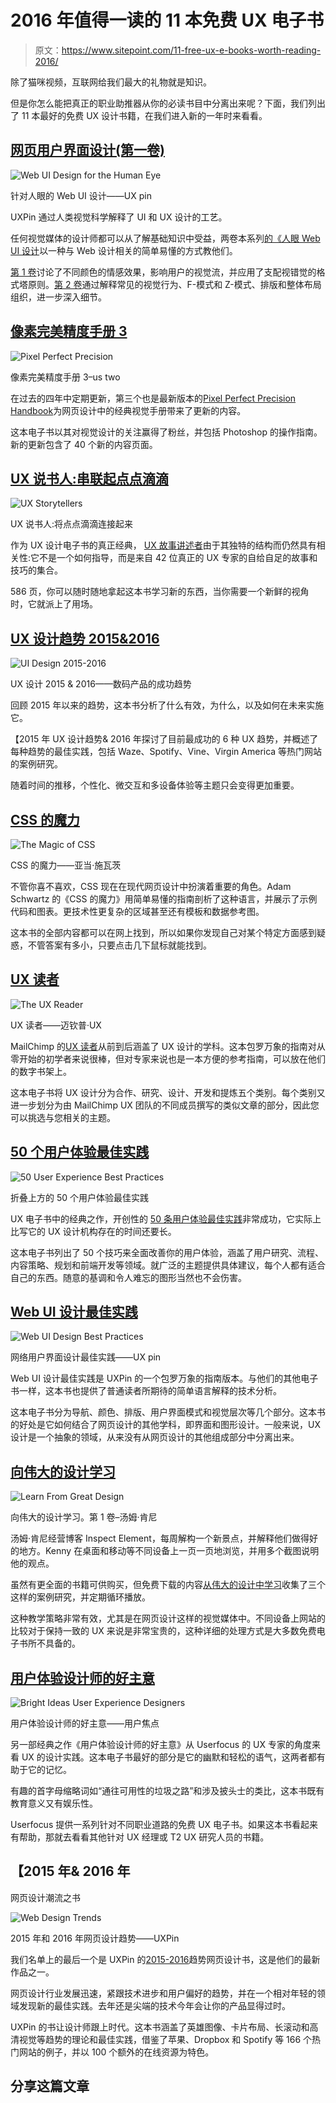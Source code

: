 # 2016 年值得一读的 11 本免费 UX 电子书

> 原文：<https://www.sitepoint.com/11-free-ux-e-books-worth-reading-2016/>

除了猫咪视频，互联网给我们最大的礼物就是知识。

但是你怎么能把真正的职业助推器从你的必读书目中分离出来呢？下面，我们列出了 11 本最好的免费 UX 设计书籍，在我们进入新的一年时来看看。

## [网页用户界面设计(第一卷)](http://studio.uxpin.com/ebooks/visual-web-ui-design-colors-space-contrast/)

![Web UI Design for the Human Eye](img/e4e9d14a23b8402ac476489643b7ad6d.png)

针对人眼的 Web UI 设计——UX pin

UXPin 通过人类视觉科学解释了 UI 和 UX 设计的工艺。

任何视觉媒体的设计师都可以从了解基础知识中受益，两卷本系列[的《人眼 Web UI 设计](http://studio.uxpin.com/ebooks/visual-web-ui-design-colors-space-contrast/)以一种与 Web 设计相关的简单易懂的方式教他们。

[第 1 卷](http://studio.uxpin.com/ebooks/visual-web-ui-design-colors-space-contrast/)讨论了不同颜色的情感效果，影响用户的视觉流，并应用了支配视错觉的格式塔原则。[第 2 卷](http://studio.uxpin.com/ebooks/visual-web-ui-design-content-typography/)通过解释常见的视觉行为、F-模式和 Z-模式、排版和整体布局组织，进一步深入细节。

## [像素完美精度手册 3](https://ustwo.com/blog/the-ustwo-pixel-perfect-precision-handbook-3/)

![Pixel Perfect Precision](img/a2c973e33bd0501444a7ef751207f24a.png)

像素完美精度手册 3–us two

在过去的四年中定期更新，第三个也是最新版本的[Pixel Perfect Precision Handbook](https://ustwo.com/blog/the-ustwo-pixel-perfect-precision-handbook-3/)为网页设计中的经典视觉手册带来了更新的内容。

这本电子书以其对视觉设计的关注赢得了粉丝，并包括 Photoshop 的操作指南。新的更新包含了 40 个新的内容页面。

## [UX 说书人:串联起点点滴滴](http://uxstorytellers.blogspot.com.tr/2009/01/ux-storytellers-connecting-dots.html)

![UX Storytellers](img/b985c1113832bfef0dc88efeceffc9fa.png)

UX 说书人:将点点滴滴连接起来

作为 UX 设计电子书的真正经典， [UX 故事讲述者](http://uxstorytellers.blogspot.com.tr/2009/01/ux-storytellers-connecting-dots.html)由于其独特的结构而仍然具有相关性:它不是一个如何指导，而是来自 42 位真正的 UX 专家的自给自足的故事和技巧的集合。

586 页，你可以随时随地拿起这本书学习新的东西，当你需要一个新鲜的视角时，它就派上了用场。

## [UX 设计趋势 2015&2016](http://studio.uxpin.com/ebooks/ux-design-trends-2015-2016-digital-products/)

![UI Design 2015-2016](img/1fbdca827e3a60a3367799f2101d8bba.png)

UX 设计 2015 & 2016——数码产品的成功趋势

回顾 2015 年以来的趋势，这本书分析了什么有效，为什么，以及如何在未来实施它。

【2015 年 UX 设计趋势& 2016 年探讨了目前最成功的 6 种 UX 趋势，并概述了每种趋势的最佳实践，包括 Waze、Spotify、Vine、Virgin America 等热门网站的案例研究。

随着时间的推移，个性化、微交互和多设备体验等主题只会变得更加重要。

## [CSS 的魔力](http://adamschwartz.co/magic-of-css/)

![The Magic of CSS](img/f919345591d42c5f023028d837ec0345.png)

CSS 的魔力——亚当·施瓦茨

不管你喜不喜欢，CSS 现在在现代网页设计中扮演着重要的角色。Adam Schwartz 的《CSS 的魔力》用简单易懂的指南剖析了这种语言，并展示了示例代码和图表。更技术性更复杂的区域甚至还有模板和数据参考图。

这本书的全部内容都可以在网上找到，所以如果你发现自己对某个特定方面感到疑惑，不管答案有多小，只要点击几下鼠标就能找到。

## [UX 读者](http://theuxreader.com/)

![The UX Reader](img/1652504c6cb5075b84106692b72501b2.png)

UX 读者——迈钦普·UX

MailChimp 的[UX 读者](http://theuxreader.com/)从前到后涵盖了 UX 设计的学科。这本包罗万象的指南对从零开始的初学者来说很棒，但对专家来说也是一本方便的参考指南，可以放在他们的数字书架上。

这本电子书将 UX 设计分为合作、研究、设计、开发和提炼五个类别。每个类别又进一步划分为由 MailChimp UX 团队的不同成员撰写的类似文章的部分，因此您可以挑选与您相关的主题。

## [50 个用户体验最佳实践](http://userexperiencedesigns.com/)

![50 User Experience Best Practices](img/d9302587836dd7c0d474fc0c0c967121.png)

折叠上方的 50 个用户体验最佳实践

UX 电子书中的经典之作，开创性的 [50 条用户体验最佳实践](http://userexperiencedesigns.com/)非常成功，它实际上比写它的 UX 设计机构存在的时间还要长。

这本电子书列出了 50 个技巧来全面改善你的用户体验，涵盖了用户研究、流程、内容策略、规划和前端开发等领域。就广泛的主题提供具体建议，每个人都有适合自己的东西。随意的基调和令人难忘的图形当然也不会伤害。

## [Web UI 设计最佳实践](http://studio.uxpin.com/ebooks/web-ui-design-best-practices/)

![Web UI Design Best Practices](img/b1a3daf0d5b8e6b81e377fc9dc51c708.png)

网络用户界面设计最佳实践——UX pin

Web UI 设计最佳实践是 UXPin 的一个包罗万象的指南版本。与他们的其他电子书一样，这本书也提供了普通读者所期待的简单语言解释的技术分析。

这本电子书分为导航、颜色、排版、用户界面模式和视觉层次等几个部分。这本书的好处是它如何结合了网页设计的其他学科，即界面和图形设计。一般来说，UX 设计是一个抽象的领域，从来没有从网页设计的其他组成部分中分离出来。

## [向伟大的设计学习](http://inspectelement.com/)

![Learn From Great Design](img/859a6e163f5cbb0cb3d23e87013c73aa.png)

向伟大的设计学习。第 1 卷–汤姆·肯尼

汤姆·肯尼经营博客 Inspect Element，每周解构一个新景点，并解释他们做得好的地方。Kenny 在桌面和移动等不同设备上一页一页地浏览，并用多个截图说明他的观点。

虽然有更全面的书籍可供购买，但免费下载的内容[从伟大的设计中学习](http://inspectelement.com/contact/)收集了三个这样的案例研究，并定期循环播放。

这种教学策略非常有效，尤其是在网页设计这样的视觉媒体中。不同设备上网站的比较对于保持一致的 UX 来说是非常宝贵的，这种详细的处理方式是大多数免费电子书所不具备的。

## [用户体验设计师的好主意](http://userfocus.co.uk/ebooks/uxdesign.html)

![Bright Ideas User Experience Designers](img/ca7013d4f6819c9ba917b7a58a01c34f.png)

用户体验设计师的好主意——用户焦点

另一部经典之作《用户体验设计师的好主意》从 Userfocus 的 UX 专家的角度来看 UX 的设计实践。这本电子书最好的部分是它的幽默和轻松的语气，这两者都有助于它的记忆。

有趣的首字母缩略词如“通往可用性的垃圾之路”和涉及披头士的类比，这本书既有教育意义又有娱乐性。

Userfocus 提供一系列针对不同职业道路的免费 UX 电子书。如果这本书看起来有帮助，那就去看看其他针对 UX 经理或 T2 UX 研究人员的书籍。

## 【2015 年& 2016 年
网页设计潮流之书

![Web Design Trends](img/6ef5939662584f539597ad728e5cf0d5.png)

2015 年和 2016 年网页设计趋势——UXPin

我们名单上的最后一个是 UXPin 的[2015-2016](http://studio.uxpin.com/ebooks/web-ui-design-trends-2015-2016/)趋势网页设计书，这是他们的最新作品之一。

网页设计行业发展迅速，紧跟技术进步和用户偏好的趋势，并在一个相对年轻的领域发现新的最佳实践。去年还是尖端的技术今年会让你的产品显得过时。

UXPin 的书让设计师跟上时代。这本书涵盖了英雄图像、卡片布局、长滚动和高清视觉等趋势的理论和最佳实践，借鉴了苹果、Dropbox 和 Spotify 等 166 个热门网站的例子，并以 100 个额外的在线资源为特色。

## 分享这篇文章